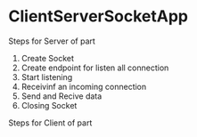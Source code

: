 # ClientServerSocketApp

Steps for Server of part
1. Create Socket
2. Create endpoint for listen all connection
3. Start listening
4. Receivinf an incoming connection
5. Send and Recive data
6. Closing Socket

Steps for Client of part
